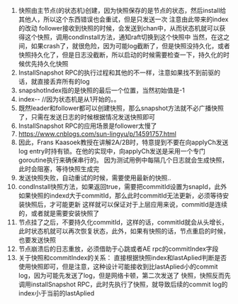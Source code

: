 1. 快照由主节点(的状态机)创建，因为快照保存的是节点的状态，然后install给其他人，所以这个东西错误也会重试，但是只发送一次
注意由此带来的index的改动
follower接收到快照的时候，会发送到chan中，从而状态机就可以获得这个快照，调用condInstall方法，通知raft切换到这个快照中
当然，在这之间，如果crash了，就很危险，因为可能log截断了，但是快照没持久化，或者快照持久化了，但是日志没截断，所以启动的时候需要检查一下，持久化的时候优先持久化快照
2. InstallSnapshot RPC的执行过程和其他的不一样，注意如果找不到前驱的话，就直接丢弃所有的log
3. snapshotIndex指的是快照的最后一个位置，当然初始值是-1
4. index-- //因为状态机是从1开始的。。
5. 既然leader和follower都可以创建快照，那么snapshot方法就不必广播快照了，只需在发送日志的时候根据情况发送快照即可
6. InstallSnapshot RPC的应用场景是follower太慢了
7. https://www.cnblogs.com/sun-lingyu/p/14591757.html
8. 因此，Frans Kaasoek教授在讲解2A/2B时，特意提到不要在向applyCh发送log entry时持有锁。在他的实现中，向applyCh发送是采用一个专门goroutine执行来确保串行的。
因为测试用例中每隔几个日志就会生成快照，此时会阻塞，等待快照生成完
9. 发送快照失败，自动重试的时候，需要使用最新的快照..
10. condInstall快照方法，如果返回true，需要把commitId设置为snapId，此外如果快照的indexd大于commitId，那么此时commitId无法更新，必须等待安装快照后，才可能更新
这样就可以保证对于上层应用来说，commitId是连续的，或者就是需要安装快照了
11. 节点挂了之后，不要持久化commitId，这样的话，commitId就会从头增长，此时状态机就可以再次恢复状态，此外，如果有快照的话，节点重启的时候，也要发送快照
12. 节点崩溃后的日志重放，必须借助于心跳或者AE rpc的commitIndex字段
13. 关于快照和commitIndex的关系：
    直接根据快照index和lastAplied判断是否使用快照即可，但是注意，这种设计可能接收到比lastAplied小的commit log，因为可能先发送了log，但是网络卡顿，第二次发送了
    快照，快照反而先调用installSnapshot RPC，此时先执行了快照，就导致后续的commit log的index小于当前的lastAplied
